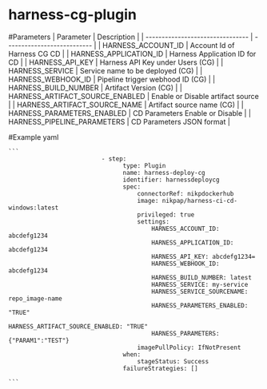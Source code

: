 # harness-cg-plugin

#Parameters
| Parameter                        |  Description                      |
| -------------------------------- | ---------------------------       |
| HARNESS_ACCOUNT_ID               | Account Id of Harness CG CD       |
| HARNESS_APPLICATION_ID           | Harness Application ID for CD     |
| HARNESS_API_KEY                  | Harness API Key under Users (CG)  |
| HARNESS_SERVICE                  | Service name to be deployed (CG)  |
| HARNESS_WEBHOOK_ID               | Pipeline trigger webhood ID (CG)  |
| HARNESS_BUILD_NUMBER             | Artifact Version            (CG)  |
| HARNESS_ARTIFACT_SOURCE_ENABLED  | Enable or Disable artifact source |
| HARNESS_ARTIFACT_SOURCE_NAME     | Artifact source name        (CG)  |
| HARNESS_PARAMETERS_ENABLED       | CD Parameters Enable or Disable   |
| HARNESS_PIPELINE_PARAMETERS      | CD Parameters JSON format         |



#Example yaml
````
```
                          - step:
                                type: Plugin
                                name: harness-deploy-cg
                                identifier: harnessdeploycg
                                spec:
                                    connectorRef: nikpdockerhub
                                    image: nikpap/harness-ci-cd-windows:latest
                                    privileged: true
                                    settings:
                                        HARNESS_ACCOUNT_ID: abcdefg1234
                                        HARNESS_APPLICATION_ID: abcdefg1234
                                        HARNESS_API_KEY: abcdefg1234=
                                        HARNESS_WEBHOOK_ID: abcdefg1234
                                        HARNESS_BUILD_NUMBER: latest
                                        HARNESS_SERVICE: my-service
                                        HARNESS_SERVICE_SOURCENAME: repo_image-name
                                        HARNESS_PARAMETERS_ENABLED: "TRUE"
                                        HARNESS_ARTIFACT_SOURCE_ENABLED: "TRUE"
                                        HARNESS_PARAMETERS: {"PARAM1":"TEST"}
                                    imagePullPolicy: IfNotPresent
                                when:
                                    stageStatus: Success
                                failureStrategies: []

```
````


